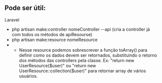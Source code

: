 
## Pode ser útil:

Laravel
- php artisan make:controller nomeController --api (cria a controller já com todos os métodos de apiResourse)
- php artisan make:resource nomeResource 
- - Nesse resource podemos sobrescrever a função toArray() para definir como os dados devem ser retornados, substituindo o retorno dos métodos das controllers pela classe. Ex: "return new UserResource($user)" ou "return new UserResource::collection($user)" para retornar array de vários usuários.
